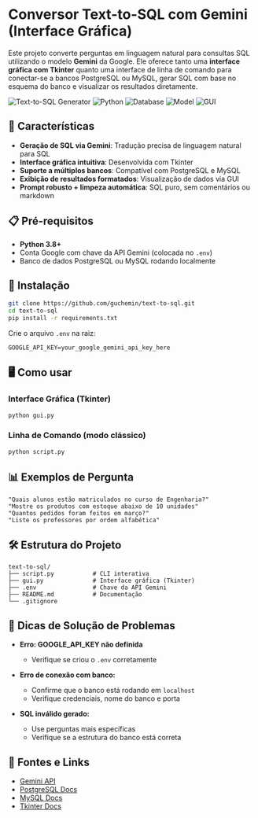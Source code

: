 # Conversor Text-to-SQL com Gemini (Interface Gráfica)

Este projeto converte perguntas em linguagem natural para consultas SQL utilizando o modelo **Gemini** da Google. Ele oferece tanto uma **interface gráfica com Tkinter** quanto uma interface de linha de comando para conectar-se a bancos PostgreSQL ou MySQL, gerar SQL com base no esquema do banco e visualizar os resultados diretamente.

![Text-to-SQL Generator](https://img.shields.io/badge/Text--to--SQL-Generator-blue)
![Python](https://img.shields.io/badge/Python-3.8+-green)
![Database](https://img.shields.io/badge/Database-PostgreSQL%20%7C%20MySQL-orange)
![Model](https://img.shields.io/badge/IA-Gemini%201.5%20Pro-yellow)
![GUI](https://img.shields.io/badge/Interface-Tkinter-lightgrey)

## 🚀 Características

- **Geração de SQL via Gemini**: Tradução precisa de linguagem natural para SQL
- **Interface gráfica intuitiva**: Desenvolvida com Tkinter
- **Suporte a múltiplos bancos**: Compatível com PostgreSQL e MySQL
- **Exibição de resultados formatados**: Visualização de dados via GUI
- **Prompt robusto + limpeza automática**: SQL puro, sem comentários ou markdown

## 📋 Pré-requisitos

- **Python 3.8+**
- Conta Google com chave da API Gemini (colocada no `.env`)
- Banco de dados PostgreSQL ou MySQL rodando localmente

## 🔧 Instalação

```bash
git clone https://github.com/guchemin/text-to-sql.git
cd text-to-sql
pip install -r requirements.txt
```

Crie o arquivo `.env` na raiz:

```
GOOGLE_API_KEY=your_google_gemini_api_key_here
```

## 🖥️ Como usar

### Interface Gráfica (Tkinter)

```bash
python gui.py
```

### Linha de Comando (modo clássico)

```bash
python script.py
```

## 📊 Exemplos de Pergunta

```
"Quais alunos estão matriculados no curso de Engenharia?"
"Mostre os produtos com estoque abaixo de 10 unidades"
"Quantos pedidos foram feitos em março?"
"Liste os professores por ordem alfabética"
```

## 🛠️ Estrutura do Projeto

```
text-to-sql/
├── script.py           # CLI interativa
├── gui.py              # Interface gráfica (Tkinter)
├── .env                # Chave da API Gemini
├── README.md           # Documentação
└── .gitignore
```

## 🐛 Dicas de Solução de Problemas

- **Erro: GOOGLE_API_KEY não definida**
  - Verifique se criou o `.env` corretamente

- **Erro de conexão com banco:**
  - Confirme que o banco está rodando em `localhost`
  - Verifique credenciais, nome do banco e porta

- **SQL inválido gerado:**
  - Use perguntas mais específicas
  - Verifique se a estrutura do banco está correta

## 🔗 Fontes e Links

- [Gemini API](https://ai.google.dev/)
- [PostgreSQL Docs](https://www.postgresql.org/docs/)
- [MySQL Docs](https://dev.mysql.com/doc/)
- [Tkinter Docs](https://docs.python.org/3/library/tkinter.html)